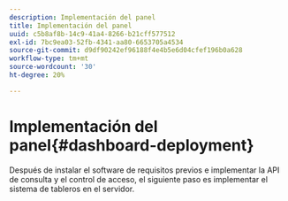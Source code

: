 ```yaml
---
description: Implementación del panel
title: Implementación del panel
uuid: c5b8af8b-14c9-41a4-8266-b21cff577512
exl-id: 7bc9ea03-52fb-4341-aa80-6653705a4534
source-git-commit: d9df90242ef96188f4e4b5e6d04cfef196b0a628
workflow-type: tm+mt
source-wordcount: '30'
ht-degree: 20%

---
```


# Implementación del panel{#dashboard-deployment}

Después de instalar el software de requisitos previos e implementar la API de consulta y el control de acceso, el siguiente paso es implementar el sistema de tableros en el servidor.
